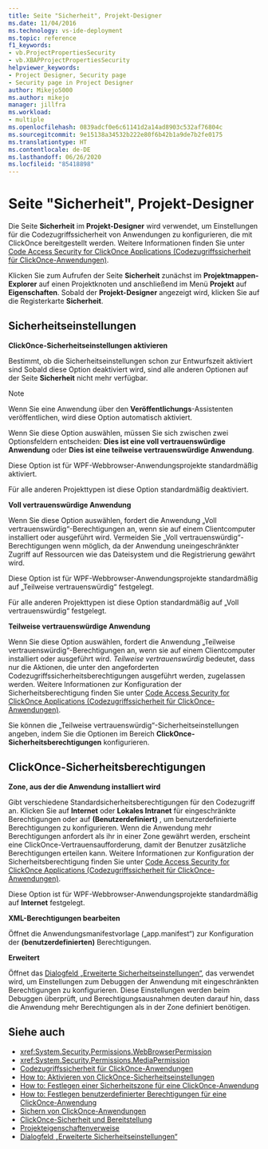 ```yaml
---
title: Seite "Sicherheit", Projekt-Designer
ms.date: 11/04/2016
ms.technology: vs-ide-deployment
ms.topic: reference
f1_keywords:
- vb.ProjectPropertiesSecurity
- vb.XBAPProjectPropertiesSecurity
helpviewer_keywords:
- Project Designer, Security page
- Security page in Project Designer
author: Mikejo5000
ms.author: mikejo
manager: jillfra
ms.workload:
- multiple
ms.openlocfilehash: 0839adcf0e6c61141d2a14ad8903c532af76804c
ms.sourcegitcommit: 9e15138a34532b222e80f6b42b1a9de7b2fe0175
ms.translationtype: HT
ms.contentlocale: de-DE
ms.lasthandoff: 06/26/2020
ms.locfileid: "85418898"
---
```

# <a name="security-page-project-designer"></a>Seite "Sicherheit", Projekt-Designer

Die Seite **Sicherheit** im **Projekt-Designer** wird verwendet, um Einstellungen für die Codezugriffssicherheit von Anwendungen zu konfigurieren, die mit ClickOnce bereitgestellt werden. Weitere Informationen finden Sie unter [Code Access Security for ClickOnce Applications (Codezugriffssicherheit für ClickOnce-Anwendungen)](../../deployment/code-access-security-for-clickonce-applications.md).

Klicken Sie zum Aufrufen der Seite **Sicherheit** zunächst im **Projektmappen-Explorer** auf einen Projektknoten und anschließend im Menü **Projekt** auf **Eigenschaften**. Sobald der **Projekt-Designer** angezeigt wird, klicken Sie auf die Registerkarte **Sicherheit**.

## <a name="security-settings"></a>Sicherheitseinstellungen

 **ClickOnce-Sicherheitseinstellungen aktivieren**

Bestimmt, ob die Sicherheitseinstellungen schon zur Entwurfszeit aktiviert sind Sobald diese Option deaktiviert wird, sind alle anderen Optionen auf der Seite **Sicherheit** nicht mehr verfügbar.

> [!NOTE]
> Wenn Sie eine Anwendung über den **Veröffentlichungs**-Assistenten veröffentlichen, wird diese Option automatisch aktiviert.

Wenn Sie diese Option auswählen, müssen Sie sich zwischen zwei Optionsfeldern entscheiden: **Dies ist eine voll vertrauenswürdige Anwendung** oder **Dies ist eine teilweise vertrauenswürdige Anwendung**.

Diese Option ist für WPF-Webbrowser-Anwendungsprojekte standardmäßig aktiviert.

Für alle anderen Projekttypen ist diese Option standardmäßig deaktiviert.

 **Voll vertrauenswürdige Anwendung**

Wenn Sie diese Option auswählen, fordert die Anwendung „Voll vertrauenswürdig“-Berechtigungen an, wenn sie auf einem Clientcomputer installiert oder ausgeführt wird. Vermeiden Sie „Voll vertrauenswürdig“-Berechtigungen wenn möglich, da der Anwendung uneingeschränkter Zugriff auf Ressourcen wie das Dateisystem und die Registrierung gewährt wird.

Diese Option ist für WPF-Webbrowser-Anwendungsprojekte standardmäßig auf „Teilweise vertrauenswürdig“ festgelegt.

Für alle anderen Projekttypen ist diese Option standardmäßig auf „Voll vertrauenswürdig“ festgelegt.

 **Teilweise vertrauenswürdige Anwendung**

Wenn Sie diese Option auswählen, fordert die Anwendung „Teilweise vertrauenswürdig“-Berechtigungen an, wenn sie auf einem Clientcomputer installiert oder ausgeführt wird. *Teilweise vertrauenswürdig* bedeutet, dass nur die Aktionen, die unter den angeforderten Codezugriffssicherheitsberechtigungen ausgeführt werden, zugelassen werden. Weitere Informationen zur Konfiguration der Sicherheitsberechtigung finden Sie unter [Code Access Security for ClickOnce Applications (Codezugriffssicherheit für ClickOnce-Anwendungen)](../../deployment/code-access-security-for-clickonce-applications.md).

Sie können die „Teilweise vertrauenswürdig“-Sicherheitseinstellungen angeben, indem Sie die Optionen im Bereich **ClickOnce-Sicherheitsberechtigungen** konfigurieren.

## <a name="clickonce-security-permissions"></a>ClickOnce-Sicherheitsberechtigungen

 **Zone, aus der die Anwendung installiert wird**

Gibt verschiedene Standardsicherheitsberechtigungen für den Codezugriff an. Klicken Sie auf **Internet** oder **Lokales Intranet** für eingeschränkte Berechtigungen oder auf **(Benutzerdefiniert)** , um benutzerdefinierte Berechtigungen zu konfigurieren. Wenn die Anwendung mehr Berechtigungen anfordert als ihr in einer Zone gewährt werden, erscheint eine ClickOnce-Vertrauensaufforderung, damit der Benutzer zusätzliche Berechtigungen erteilen kann. Weitere Informationen zur Konfiguration der Sicherheitsberechtigung finden Sie unter [Code Access Security for ClickOnce Applications (Codezugriffssicherheit für ClickOnce-Anwendungen)](../../deployment/code-access-security-for-clickonce-applications.md).

Diese Option ist für WPF-Webbrowser-Anwendungsprojekte standardmäßig auf **Internet** festgelegt.

 **XML-Berechtigungen bearbeiten**

Öffnet die Anwendungsmanifestvorlage („app.manifest“) zur Konfiguration der **(benutzerdefinierten)** Berechtigungen.

 **Erweitert**

Öffnet das [Dialogfeld „Erweiterte Sicherheitseinstellungen“](../../ide/reference/advanced-security-settings-dialog-box.md), das verwendet wird, um Einstellungen zum Debuggen der Anwendung mit eingeschränkten Berechtigungen zu konfigurieren. Diese Einstellungen werden beim Debuggen überprüft, und Berechtigungsausnahmen deuten darauf hin, dass die Anwendung mehr Berechtigungen als in der Zone definiert benötigen.

## <a name="see-also"></a>Siehe auch

- <xref:System.Security.Permissions.WebBrowserPermission>
- <xref:System.Security.Permissions.MediaPermission>
- [Codezugriffssicherheit für ClickOnce-Anwendungen](../../deployment/code-access-security-for-clickonce-applications.md)
- [How to: Aktivieren von ClickOnce-Sicherheitseinstellungen](../../deployment/how-to-enable-clickonce-security-settings.md)
- [How to: Festlegen einer Sicherheitszone für eine ClickOnce-Anwendung](../../deployment/how-to-set-a-security-zone-for-a-clickonce-application.md)
- [How to: Festlegen benutzerdefinierter Berechtigungen für eine ClickOnce-Anwendung](../../deployment/how-to-set-custom-permissions-for-a-clickonce-application.md)
- [Sichern von ClickOnce-Anwendungen](../../deployment/securing-clickonce-applications.md)
- [ClickOnce-Sicherheit und Bereitstellung](../../deployment/clickonce-security-and-deployment.md)
- [Projekteigenschaftenverweise](../../ide/reference/project-properties-reference.md)
- [Dialogfeld „Erweiterte Sicherheitseinstellungen“](../../ide/reference/advanced-security-settings-dialog-box.md)
